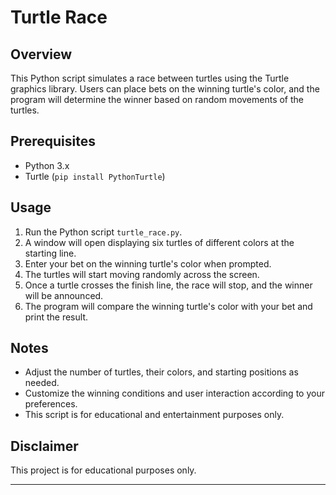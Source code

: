 # Turtle Race

## Overview
This Python script simulates a race between turtles using the Turtle graphics library. Users can place bets on the winning turtle's color, and the program will determine the winner based on random movements of the turtles.

## Prerequisites
- Python 3.x
- Turtle (`pip install PythonTurtle`)

## Usage
1. Run the Python script `turtle_race.py`.
2. A window will open displaying six turtles of different colors at the starting line.
3. Enter your bet on the winning turtle's color when prompted.
4. The turtles will start moving randomly across the screen.
5. Once a turtle crosses the finish line, the race will stop, and the winner will be announced.
6. The program will compare the winning turtle's color with your bet and print the result.

## Notes
- Adjust the number of turtles, their colors, and starting positions as needed.
- Customize the winning conditions and user interaction according to your preferences.
- This script is for educational and entertainment purposes only.

## Disclaimer
This project is for educational purposes only. 

---

